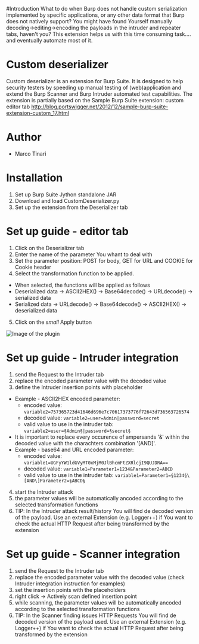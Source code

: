 #Introduction
What to do when Burp does not handle custom serialization implemented by specific applications, or any other data format that Burp does not natively support?
You might have found Yourself manually decoding->editing->encoding the payloads in the intruder and repeater tabs, haven't you?
This extension helps us with this time consuming task.... and eventually automate most of it.


# Custom deserializer
Custom deserializer is an extension for Burp Suite. It is designed to help security testers by speeding up manual testing of (web)application and extend the Burp Scanner and Burp Intruder automated test capabilities.
The extension is partially based on the Sample Burp Suite extension: custom editor tab http://blog.portswigger.net/2012/12/sample-burp-suite-extension-custom_17.html


# Author
- Marco Tinari

# Installation 
1.	Set up Burp Suite Jython standalone JAR 
2.	Download and load CustomDeserializer.py
3.	Set up the extension from the Deserializer tab


# Set up guide - editor tab
1. Click on the Deserializer tab
2. Enter the name of the parameter You whant to deal with
3. Set the parameter position: POST for body, GET for URL and COOKIE for Cookie header
4. Select the transformation function to be applied. 
  * When selected, the functions will be applied as follows
  * Deserialized data -> ASCII2HEX() -> Base64decode() -> URLdecode() -> serialized data
  * Serialized data -> URLdecode() -> Base64decode() ->  ASCII2HEX() -> deserialized data
5. Click on the *small* Apply button

![Image of the plugin](https://raw.githubusercontent.com/marcotinari/CustomDeserializer/master/CustomDeserializer-full-screen.png)


# Set up guide - Intruder integration
1. send the Request to the Intruder tab
2. replace the encoded parameter value with the decoded value 
3. define the Intruder insertion points with placeholder

  * Example - ASCII2HEX encoded parameter: 
    * encoded value:					``variable2=757365723d41646d696e7c70617373776f72643d736563726574``
    * decoded value:					``variable2=user=Admin|password=secret``
    * valid value to use in the intruder tab:	``variable2=user=§Admin§|password=§secret§``
  * It is important to replace every occurence of ampersands '&' within the decoded value  with the charachters combination '\[AND\]'.
  * Example - base64 and URL encoded parameter: 
    * encoded value:					``variable1=UGFyYW1ldGVyMT0xMjM0JlBhcmFtZXRlcjI9QUJDRA==``
    * decoded value:					``variable1=Parameter1=1234&Parameter2=ABCD``
    * valid value to use in the intruder tab:	``variable1=Parameter1=§1234§\[AND\]Parameter2=§ABCD§``

4. start the Intruder attack
5. the parameter values will be automatically ancoded according to the selected transformation functions
6. TIP: In the Intruder attack result/history You will find de decoded version of the payload. Use an external Extension (e.g. Logger++) if You want to check the actual HTTP Request after being transformed by the extension 

# Set up guide - Scanner integration
1. send the Request to the Intruder tab
2. replace the encoded parameter value with the decoded value (check Intruder integration instruction for examples) 
3. set the insertion points with the placeholders
4. right click -> Actively scan defined insertion point 
5. while scanning, the parameter values will be automatically ancoded according to the selected transformation functions
6. TIP: In the Scanner finding issues HTTP Requests You will find de decoded version of the payload used. Use an external Extension (e.g. Logger++) if You want to check the actual HTTP Request after being transformed by the extension 
